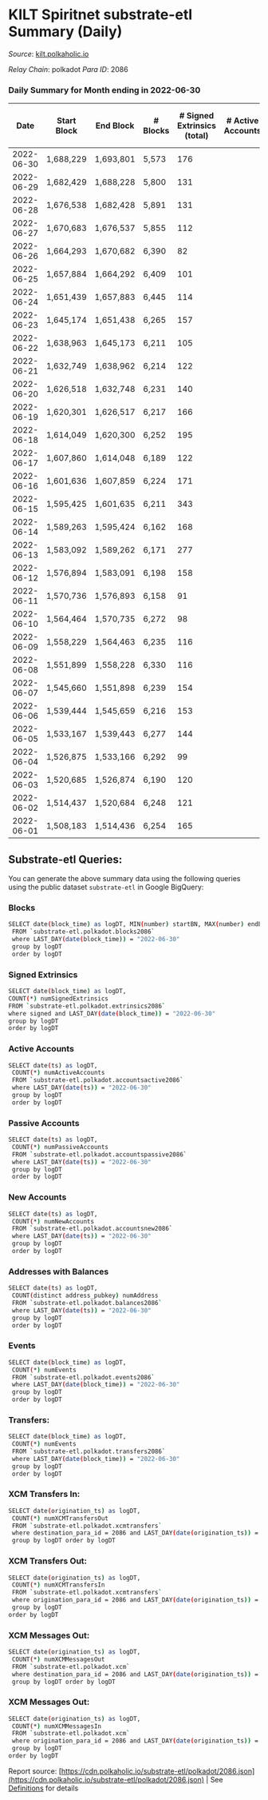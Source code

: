 # KILT Spiritnet substrate-etl Summary (Daily)

_Source_: [kilt.polkaholic.io](https://kilt.polkaholic.io)

*Relay Chain*: polkadot
*Para ID*: 2086



### Daily Summary for Month ending in 2022-06-30


| Date | Start Block | End Block | # Blocks | # Signed Extrinsics (total) | # Active Accounts | # Passive | # New | # Addresses with Balances | # Events | # Transfers | # XCM Transfers In | # XCM Transfers Out | # XCM In | # XCM Out | Issues | 
| ---- | ----------- | --------- | -------- | --------------------------- | ----------------- | --------- | ----- | ------------------------- | -------- | ----------- | ------------------ | ------------------- | -------- | --------- | ------ |
| 2022-06-30 | 1,688,229 | 1,693,801 | 5,573 | 176 |  |  |  | 15,231 | 419,444 | 108 ($169,101.42) |   |   |  |  |  |
| 2022-06-29 | 1,682,429 | 1,688,228 | 5,800 | 131 |  |  |  | 15,221 | 434,435 | 78 ($349,019.21) |   |   |  |  |  |
| 2022-06-28 | 1,676,538 | 1,682,428 | 5,891 | 131 |  |  |  | 15,216 | 440,755 | 64 ($482,573.33) |   |   |  |  |  |
| 2022-06-27 | 1,670,683 | 1,676,537 | 5,855 | 112 |  |  |  | 15,211 | 435,760 | 41 ($38,988.99) |   |   |  |  |  |
| 2022-06-26 | 1,664,293 | 1,670,682 | 6,390 | 82 |  |  |  | 15,210 | 473,762 | 29 ($11,485.88) |   |   |  |  |  |
| 2022-06-25 | 1,657,884 | 1,664,292 | 6,409 | 101 |  |  |  | 15,205 | 475,468 | 56 ($83,868.11) |   |   |  |  |  |
| 2022-06-24 | 1,651,439 | 1,657,883 | 6,445 | 114 |  |  |  | 15,200 | 477,291 | 57 ($75,354.10) |   |   |  |  |  |
| 2022-06-23 | 1,645,174 | 1,651,438 | 6,265 | 157 |  |  |  | 15,198 | 473,248 | 43 ($25,356.44) |   |   |  |  |  |
| 2022-06-22 | 1,638,963 | 1,645,173 | 6,211 | 105 |  |  |  | 15,190 | 472,732 | 44 ($91,247.74) |   |   |  |  |  |
| 2022-06-21 | 1,632,749 | 1,638,962 | 6,214 | 122 |  |  |  | 15,187 | 472,826 | 72 ($114,118.55) |   |   |  |  |  |
| 2022-06-20 | 1,626,518 | 1,632,748 | 6,231 | 140 |  |  |  | 15,177 | 474,000 | 67 ($92,041.50) |   |   |  |  |  |
| 2022-06-19 | 1,620,301 | 1,626,517 | 6,217 | 166 |  |  |  | 15,171 | 472,488 | 93 ($133,049.51) |   |   |  |  |  |
| 2022-06-18 | 1,614,049 | 1,620,300 | 6,252 | 195 |  |  |  | 15,164 | 476,016 | 133 ($153,851.11) |   |   |  |  |  |
| 2022-06-17 | 1,607,860 | 1,614,048 | 6,189 | 122 |  |  |  | 15,156 | 470,470 | 70 ($345,400.41) |   |   |  |  |  |
| 2022-06-16 | 1,601,636 | 1,607,859 | 6,224 | 171 |  |  |  | 15,151 | 472,725 | 107 ($320,054.80) |   |   |  |  |  |
| 2022-06-15 | 1,595,425 | 1,601,635 | 6,211 | 343 |  |  |  | 15,147 | 473,164 | 243 ($555,291.18) |   |   |  |  |  |
| 2022-06-14 | 1,589,263 | 1,595,424 | 6,162 | 168 |  |  |  | 15,126 | 468,760 | 94 ($184,638.07) |   |   |  |  |  |
| 2022-06-13 | 1,583,092 | 1,589,262 | 6,171 | 277 |  |  |  | 15,120 | 470,015 | 174 ($436,194.48) |   |   |  |  |  |
| 2022-06-12 | 1,576,894 | 1,583,091 | 6,198 | 158 |  |  |  | 15,114 | 471,788 | 86 ($175,151.31) |   |   |  |  |  |
| 2022-06-11 | 1,570,736 | 1,576,893 | 6,158 | 91 |  |  |  | 15,105 | 468,670 | 55 ($107,749.16) |   |   |  |  |  |
| 2022-06-10 | 1,564,464 | 1,570,735 | 6,272 | 98 |  |  |  | 15,099 | 477,405 | 47 ($39,576.73) |   |   |  |  |  |
| 2022-06-09 | 1,558,229 | 1,564,463 | 6,235 | 116 |  |  |  | 15,096 | 474,607 | 49 ($152,215.06) |   |   |  |  |  |
| 2022-06-08 | 1,551,899 | 1,558,228 | 6,330 | 116 |  |  |  | 15,089 | 481,695 | 47 ($68,441.01) |   |   |  |  |  |
| 2022-06-07 | 1,545,660 | 1,551,898 | 6,239 | 154 |  |  |  | 15,082 | 474,930 | 78 ($307,359.96) |   |   |  |  |  |
| 2022-06-06 | 1,539,444 | 1,545,659 | 6,216 | 153 |  |  |  | 15,076 | 473,390 | 79 ($191,855.54) |   |   |  |  |  |
| 2022-06-05 | 1,533,167 | 1,539,443 | 6,277 | 144 |  |  |  | 15,070 | 477,753 | 95 ($557,775.84) |   |   |  |  |  |
| 2022-06-04 | 1,526,875 | 1,533,166 | 6,292 | 99 |  |  |  | 15,061 | 478,754 | 52 ($346,472.30) |   |   |  |  |  |
| 2022-06-03 | 1,520,685 | 1,526,874 | 6,190 | 120 |  |  |  | 15,057 | 471,064 | 68 ($2,233,137.54) |   |   |  |  |  |
| 2022-06-02 | 1,514,437 | 1,520,684 | 6,248 | 121 |  |  |  | 15,049 | 475,706 | 58 ($81,672.21) |   |   |  |  |  |
| 2022-06-01 | 1,508,183 | 1,514,436 | 6,254 | 165 |  |  |  | 15,042 | 476,187 | 96 ($1,029,180.19) |   |   |  |  |  |

## Substrate-etl Queries:
You can generate the above summary data using the following queries using the public dataset `substrate-etl` in Google BigQuery:

### Blocks
```bash
SELECT date(block_time) as logDT, MIN(number) startBN, MAX(number) endBN, COUNT(*) numBlocks 
 FROM `substrate-etl.polkadot.blocks2086`  
 where LAST_DAY(date(block_time)) = "2022-06-30" 
 group by logDT 
 order by logDT
```

### Signed Extrinsics
```bash
SELECT date(block_time) as logDT, 
COUNT(*) numSignedExtrinsics 
FROM `substrate-etl.polkadot.extrinsics2086`  
where signed and LAST_DAY(date(block_time)) = "2022-06-30" 
group by logDT 
order by logDT
```

### Active Accounts
```bash
SELECT date(ts) as logDT, 
 COUNT(*) numActiveAccounts 
 FROM `substrate-etl.polkadot.accountsactive2086` 
 where LAST_DAY(date(ts)) = "2022-06-30" 
 group by logDT 
 order by logDT
```

### Passive Accounts
```bash
SELECT date(ts) as logDT, 
 COUNT(*) numPassiveAccounts 
 FROM `substrate-etl.polkadot.accountspassive2086` 
 where LAST_DAY(date(ts)) = "2022-06-30" 
 group by logDT 
 order by logDT
```

### New Accounts
```bash
SELECT date(ts) as logDT, 
 COUNT(*) numNewAccounts 
 FROM `substrate-etl.polkadot.accountsnew2086` 
 where LAST_DAY(date(ts)) = "2022-06-30" 
 group by logDT
 order by logDT
```

### Addresses with Balances
```bash
SELECT date(ts) as logDT,
 COUNT(distinct address_pubkey) numAddress 
 FROM `substrate-etl.polkadot.balances2086` 
 where LAST_DAY(date(ts)) = "2022-06-30" 
 group by logDT 
 order by logDT
```

### Events
```bash
SELECT date(block_time) as logDT, 
 COUNT(*) numEvents 
 FROM `substrate-etl.polkadot.events2086` 
 where LAST_DAY(date(block_time)) = "2022-06-30" 
 group by logDT 
 order by logDT
```

### Transfers:
```bash
SELECT date(block_time) as logDT, 
 COUNT(*) numEvents 
 FROM `substrate-etl.polkadot.transfers2086` 
 where LAST_DAY(date(block_time)) = "2022-06-30" 
 group by logDT 
 order by logDT
```

### XCM Transfers In:
```bash
SELECT date(origination_ts) as logDT, 
 COUNT(*) numXCMTransfersOut 
 FROM `substrate-etl.polkadot.xcmtransfers` 
 where destination_para_id = 2086 and LAST_DAY(date(origination_ts)) = "2022-06-30" 
 group by logDT order by logDT
```

### XCM Transfers Out:
```bash
SELECT date(origination_ts) as logDT, 
 COUNT(*) numXCMTransfersIn 
 FROM `substrate-etl.polkadot.xcmtransfers` 
 where origination_para_id = 2086 and LAST_DAY(date(origination_ts)) = "2022-06-30" 
 group by logDT 
order by logDT
```

### XCM Messages Out:
```bash
SELECT date(origination_ts) as logDT, 
 COUNT(*) numXCMMessagesOut 
 FROM `substrate-etl.polkadot.xcm` 
 where destination_para_id = 2086 and LAST_DAY(date(origination_ts)) = "2022-06-30" 
 group by logDT order by logDT
```

### XCM Messages Out:
```bash
SELECT date(origination_ts) as logDT, 
 COUNT(*) numXCMMessagesIn 
 FROM `substrate-etl.polkadot.xcm` 
 where origination_para_id = 2086 and LAST_DAY(date(origination_ts)) = "2022-06-30" 
 group by logDT 
order by logDT
```


Report source: [https://cdn.polkaholic.io/substrate-etl/polkadot/2086.json](https://cdn.polkaholic.io/substrate-etl/polkadot/2086.json) | See [Definitions](/DEFINITIONS.md) for details
